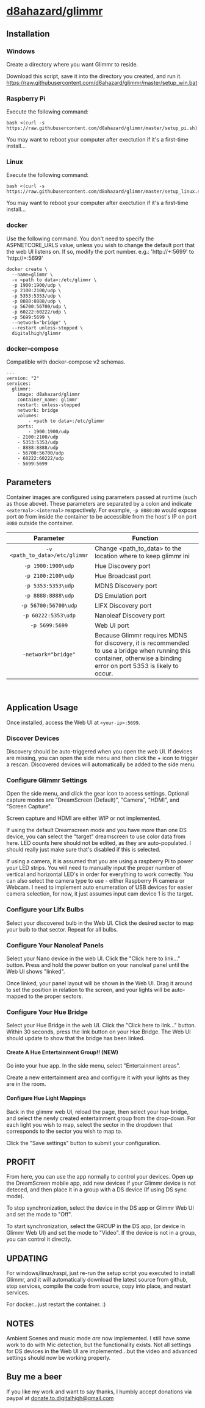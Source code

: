 # [d8ahazard/glimmr](https://github.com/d8ahazard/glimmr)

## Installation

### Windows
Create a directory where you want Glimmr to reside.

Download this script, save it into the directory you created, and run it.
https://raw.githubusercontent.com/d8ahazard/glimmr/master/setup_win.bat


### Raspberry Pi
Execute the following command:
```
bash <(curl -s https://raw.githubusercontent.com/d8ahazard/glimmr/master/setup_pi.sh)
```
You may want to reboot your computer after exectution if it's a first-time install...


### Linux
Execute the following command:
```
bash <(curl -s https://raw.githubusercontent.com/d8ahazard/glimmr/master/setup_linux.sh)
```
You may want to reboot your computer after exectution if it's a first-time install...


### docker
Use the following command. You don't need to specify the ASPNETCORE_URLS value, unless you wish to change the default
port that the web UI listens on. If so, modify the port number. e.g.: 'http://+:5699' to 'http://+:5699'

```
docker create \
  --name=glimmr \
  -v <path to data>:/etc/glimmr \
  -p 1900:1900/udp \
  -p 2100:2100/udp \
  -p 5353:5353/udp \  
  -p 8888:8888/udp \ 
  -p 56700:56700/udp \ 
  -p 60222:60222/udp \ 
  -p 5699:5699 \
  --network="bridge" \
  --restart unless-stopped \
  digitalhigh/glimmr
```


### docker-compose

Compatible with docker-compose v2 schemas.

```
---
version: "2"
services:
  glimmr:
    image: d8ahazard/glimmr
    container_name: glimmr
    restart: unless-stopped
    network: bridge
	volumes:
      	- <path to data>:/etc/glimmr
    ports:
      	- 1900:1900/udp
  	- 2100:2100/udp
  	- 5353:5353/udp
  	- 8888:8888/udp
  	- 56700:56700/udp
  	- 60222:60222/udp
  	- 5699:5699
```

## Parameters

Container images are configured using parameters passed at runtime (such as those above). These parameters are separated by a colon and indicate `<external>:<internal>` respectively. For example, `-p 8080:80` would expose port `80` from inside the container to be accessible from the host's IP on port `8080` outside the container.

| Parameter | Function |
| :----: | --- |
| `-v <path_to_data>/etc/glimmr` | Change <path_to_data> to the location where to keep glimmr ini |
| `-p 1900:1900\udp` | Hue Discovery port |
| `-p 2100:2100\udp` | Hue Broadcast port |
| `-p 5353:5353\udp` | MDNS Discovery port |
| `-p 8888:8888\udp` | DS Emulation port |
| `-p 56700:56700\udp` | LIFX Discovery port |
| `-p 60222:5353\udp` | Nanoleaf Discovery port |
| `-p 5699:5699` | Web UI port |
| `-network="bridge"` | Because Glimmr requires MDNS for discovery, it is recommended to use a bridge when running this container, otherwise a binding error on port 5353 is likely to occur. |





&nbsp;
## Application Usage

Once installed, access the Web UI at `<your-ip>:5699`.

### Discover Devices
Discovery should be auto-triggered when you open the web UI. If devices are missing, you can open the side menu and then click the + icon to trigger a rescan. Discovered devices will automatically be added to the side menu.

### Configure Glimmr Settings
Open the side menu, and click the gear icon to access settings.
Optional capture modes are "DreamScreen (Default)", "Camera", "HDMI", and "Screen Capture".

Screen capture and HDMI are either WIP or not implemented.

If using the default Dreamscreen mode and you have more than one DS device, you can select the "target" dreamscreen to use color data from here. LED counts here should not be edited, as they are auto-populated. I should really just make sure that's disabled if this is selected.

If using a camera, it is assumed that you are using a raspberry Pi to power your LED strips. You will need to manually input the proper number of vertical and horizontal LED's in order for everything to work correctly. You can also select the camera type to use - either Raspberry Pi camera or Webcam. I need to implement auto enumeration of USB devices for easier camera selection, for now, it just assumes input cam device 1 is the target.

### Configure your Lifx Bulbs
Select your discovered bulb in the Web UI. Click the desired sector to map your bulb to that sector. Repeat for all bulbs.

### Configure Your Nanoleaf Panels
Select your Nano device in the web UI. Click the "Click here to link..." button. Press and hold the power button on your nanoleaf panel until the Web UI shows "linked".

Once linked, your panel layout will be shown in the Web UI. Drag it around to set the position in relation to the screen, and your lights will be auto-mapped to the proper sectors.


### Configure Your Hue Bridge
Select your Hue Bridge in the web UI. Click the "Click here to link..." button. Within 30 seconds, press the link button on your Hue Bridge. The Web UI should update to show that the bridge has been linked.

#### Create A Hue Entertainment Group!! (NEW)
Go into your hue app. In the side menu, select "Entertainment areas".

Create a new entertainment area and configure it with your lights as they are in the room.

#### Configure Hue Light Mappings
Back in the glimmr web UI, reload the page, then select your hue bridge, and select the newly created entertainment group from the drop-down.
For each light you wish to map, select the sector in the dropdown that corresponds to the sector you wish to map to.

Click the "Save settings" button to submit your configuration.

## PROFIT

From here, you can use the app normally to control your devices. Open up the DreamScreen mobile app, add new devices if your Glimmr device is not deteced, and then place it in a group with a DS device (If using DS sync mode).

To stop synchronization, select the device in the DS app or Glimmr Web UI and set the mode to "Off".

To start synchronization, select the GROUP in the DS app, (or device in Glimmr Web UI) and set the mode to "Video". If the device is not in a group, you can control it directly.


## UPDATING
For windows/linux/raspi, just re-run the setup script you executed to install Glimmr, and it will automatically download the latest source from github, stop services, compile the code from source, copy into place, and restart services. 

For docker...just restart the container. :)

## NOTES

Ambient Scenes and music mode *are* now implemented. I still have some work to do with Mic detection, but the functionality exists.
Not all settings for DS devices in the Web UI are implemented...but the video and advanced settings should now be working properly.

## Buy me a beer

If you like my work and want to say thanks, I humbly accept donations via paypal at donate.to.digitalhigh@gmail.com
